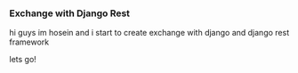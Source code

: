 ### Exchange with Django Rest
hi guys im hosein and i start to create exchange with django and django rest framework

lets go!